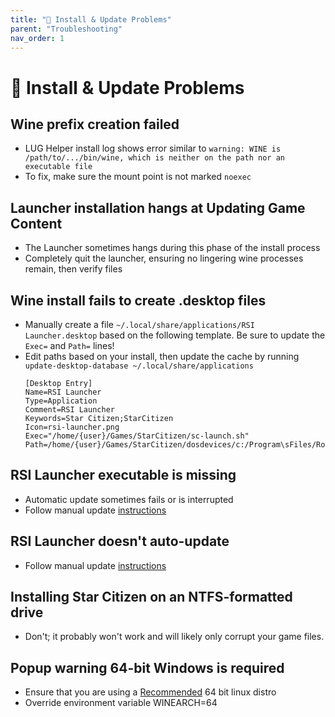 ```yaml
---
title: "💾 Install & Update Problems"
parent: "Troubleshooting"
nav_order: 1
---
```


# 💾 Install & Update Problems

## Wine prefix creation failed
- LUG Helper install log shows error similar to `warning: WINE is /path/to/.../bin/wine, which is neither on the path nor an executable file`
- To fix, make sure the mount point is not marked `noexec`


## Launcher installation hangs at Updating Game Content
- The Launcher sometimes hangs during this phase of the install process
- Completely quit the launcher, ensuring no lingering wine processes remain, then verify files


## Wine install fails to create .desktop files
- Manually create a file `~/.local/share/applications/RSI Launcher.desktop` based on the following template. Be sure to update the `Exec=` and `Path=` lines!
- Edit paths based on your install, then update the cache by running `update-desktop-database ~/.local/share/applications`
  ```
  [Desktop Entry]
  Name=RSI Launcher
  Type=Application
  Comment=RSI Launcher
  Keywords=Star Citizen;StarCitizen
  Icon=rsi-launcher.png
  Exec="/home/{user}/Games/StarCitizen/sc-launch.sh"
  Path=/home/{user}/Games/StarCitizen/dosdevices/c:/Program\sFiles/Roberts\sSpace\sIndustries/RSI\sLauncher
  ```


## RSI Launcher executable is missing
- Automatic update sometimes fails or is interrupted
- Follow manual update [instructions](/Tips-and-Tricks#rsi-launcher-manual-update)

## RSI Launcher doesn't auto-update
- Follow manual update [instructions](/Tips-and-Tricks#rsi-launcher-manual-update)

## Installing Star Citizen on an NTFS-formatted drive
- Don't; it probably won't work and will likely only corrupt your game files.

## Popup warning 64-bit Windows is required
- Ensure that you are using a [Recommended](/Tips-and-Tricks#recommended-distros) 64 bit linux distro
- Override environment variable WINEARCH=64
